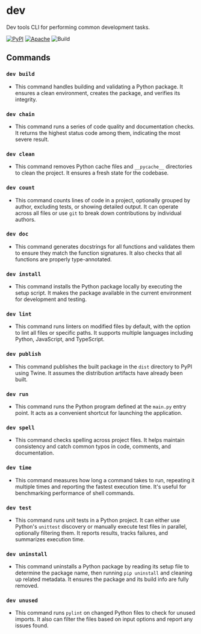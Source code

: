 # dev
Dev tools CLI for performing common development tasks.

<a href="https://pypi.org/project/dev-star/"><img alt="PyPI" src="https://img.shields.io/pypi/v/dev-star?color=green&label=PyPI%20Package"></a>
<a href="https://opensource.org/licenses/Apache-2.0"><img alt="Apache" src="https://img.shields.io/badge/License-Apache%202.0-blue.svg"></a>
<img alt="Build" src="https://terrytm.com/api/wain.php?route=badge&name=dev">

## Commands
### `dev build`
- This command handles building and validating a Python package. It ensures a clean environment, creates the package, and verifies its integrity.

### `dev chain`
- This command runs a series of code quality and documentation checks. It returns the highest status code among them, indicating the most severe result.

### `dev clean`
- This command removes Python cache files and `__pycache__` directories to clean the project. It ensures a fresh state for the codebase.

### `dev count`
- This command counts lines of code in a project, optionally grouped by author, excluding tests, or showing detailed output. It can operate across all files or use `git` to break down contributions by individual authors.

### `dev doc`
- This command generates docstrings for all functions and validates them to ensure they match the function signatures. It also checks that all functions are properly type-annotated.

### `dev install`
- This command installs the Python package locally by executing the setup script. It makes the package available in the current environment for development and testing.

### `dev lint`
- This command runs linters on modified files by default, with the option to lint all files or specific paths. It supports multiple languages including Python, JavaScript, and TypeScript.

### `dev publish`
- This command publishes the built package in the `dist` directory to PyPI using Twine. It assumes the distribution artifacts have already been built.

### `dev run`
- This command runs the Python program defined at the `main.py` entry point. It acts as a convenient shortcut for launching the application.

### `dev spell`
- This command checks spelling across project files. It helps maintain consistency and catch common typos in code, comments, and documentation.

### `dev time`
- This command measures how long a command takes to run, repeating it multiple times and reporting the fastest execution time. It's useful for benchmarking performance of shell commands.

### `dev test`
- This command runs unit tests in a Python project. It can either use Python's `unittest` discovery or manually execute test files in parallel, optionally filtering them. It reports results, tracks failures, and summarizes execution time.

### `dev uninstall`
- This command uninstalls a Python package by reading its setup file to determine the package name, then running `pip uninstall` and cleaning up related metadata. It ensures the package and its build info are fully removed.

### `dev unused`
- This command runs `pylint` on changed Python files to check for unused imports. It also can filter the files based on input options and report any issues found.
